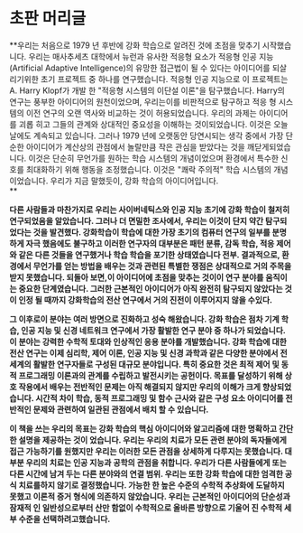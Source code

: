 # **초판 머리글**

**우리는 처음으로 1979 년 후반에 강화 학습으로 알려진 것에 초점을 맞추기 시작했습니다. 우리는 매사추세츠 대학에서 뉴런과 유사한 적응형 요소가 적응형 인공 지능\(Artificial Adaptive Intelligence\)의 유망한 접근법이 될 수 있다는 아이디어를 되살리기위한 초기 프로젝트 중 하나를 연구했습니다. 적응형 인공 지능으로 이 프로젝트는 A. Harry Klopf가 개발 한 "적응형 시스템의 이단설 이론"을 탐구했습니다. Harry의 연구는 풍부한 아이디어의 원천이었으며, 우리는이를 비판적으로 탐구하고 적응 형 시스템의 이전 연구의 오랜 역사와 비교하는 것이 허용되었습니다. 우리의 과제는 아이디어를 괴롭 히고 그들의 관계와 상대적인 중요성을 이해하는 것이되었습니다. 이것은 오늘날에도 계속되고 있습니다. 그러나 1979 년에 오랫동안 당연시되는 생각 중에서 가장 단순한 아이디어가 계산상의 관점에서 놀랄만큼 작은 관심을 받았다는 것을 깨닫게되었습니다. 이것은 단순히 무언가를 원하는 학습 시스템의 개념이었으며 환경에서 특수한 신호를 최대화하기 위해 행동을 조정했습니다. 이것은 "쾌락 주의적" 학습 시스템의 개념이었습니다. 우리가 지금 말했듯이, 강화 학습의 아이디어입니다.  
**

**다른 사람들과 마찬가지로 우리는 사이버네틱스와 인공 지능 초기에 강화 학습이 철저히 연구되었음을 알았습니다. 그러나 더 면밀한 조사에서, 우리는 이것이 단지 약간 탐구되었다는 것을 발견했다. 강화학습이 학습에 대한 가장 초기의 컴퓨터 연구의 일부를 분명하게 자극 했음에도 불구하고 이러한 연구자의 대부분은 패턴 분류, 감독 학습, 적응 제어와 같은 다른 것들을 연구했거나 학습 학습을 포기한 상태였습니다 전부. 결과적으로, 환경에서 무언가를 얻는 방법을 배우는 것과 관련된 특별한 쟁점은 상대적으로 거의 주목을받지 못했습니다. 되돌아 보면,이 아이디어에 초점을 맞추는 것이이 연구 분야를 움직이는 중요한 단계였습니다. 그러한 근본적인 아이디어가 아직 완전히 탐구되지 않았다는 것이 인정 될 때까지 강화학습의 전산 연구에서 거의 진전이 이루어지지 않을 수있다.**



**그 이후로이 분야는 여러 방면으로 진화하고 성숙 해왔습니다. 강화 학습은 점차 기계 학습, 인공 지능 및 신경 네트워크 연구에서 가장 활발한 연구 분야 중 하나가 되었습니다. 이 분야는 강력한 수학적 토대와 인상적인 응용 분야를 개발했습니다. 강화 학습에 대한 전산 연구는 이제 심리학, 제어 이론, 인공 지능 및 신경 과학과 같은 다양한 분야에서 전세계의 활발한 연구자들로 구성된 대규모 분야입니다. 특히 중요한 것은 최적 제어 및 동적 프로그래밍 이론과의 관계를 수립하고 발전시키는 공헌이다. 목표를 달성하기 위해 상호 작용에서 배우는 전반적인 문제는 아직 해결되지 않지만 우리의 이해가 크게 향상되었습니다. 시간적 차이 학습, 동적 프로그래밍 및 함수 근사와 같은 구성 요소 아이디어를 전반적인 문제와 관련하여 일관된 관점에서 배치 할 수 있습니다.**



**이 책을 쓰는 우리의 목표는 강화 학습의 핵심 아이디어와 알고리즘에 대한 명확하고 간단한 설명을 제공하는 것이 었습니다. 우리는 우리의 치료가 모든 관련 분야의 독자들에게 접근 가능하기를 원했지만 우리는 이러한 모든 관점을 상세하게 다루지는 못했습니다. 대부분 우리의 치료는 인공 지능과 공학의 관점을 취합니다. 우리가 다른 사람들에게 또는 다른 시간에 남겨 두는 다른 분야와의 연결 범위. 우리는 또한 강화 학습에 대한 엄격한 공식 치료를하지 않기로 결정했습니다. 가능한 한 높은 수준의 수학적 추상화에 도달하지 못했고 이론적 증거 형식에 의존하지 않았습니다. 우리는 근본적인 아이디어의 단순성과 잠재적 인 일반성으로부터 산만 함없이 수학적으로 올바른 방향으로 기울어 진 수학적 세부 수준을 선택하려고했습니다.**

